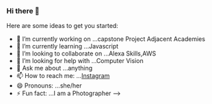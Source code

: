 ### Hi there 👋



Here are some ideas to get you started:

- 🔭 I’m currently working on ...capstone Project Adjacent Academies
- 🌱 I’m currently learning ...Javascript
- 👯 I’m looking to collaborate on ...Alexa Skills,AWS
- 🤔 I’m looking for help with ...Computer Vision
- 💬 Ask me about ...anything
- 📫 How to reach me: ...[Instagram](https://www.instagram.com/her_tech_space/)
- 😄 Pronouns: ...she/her
- ⚡ Fun fact: ...I am a Photographer
-->
